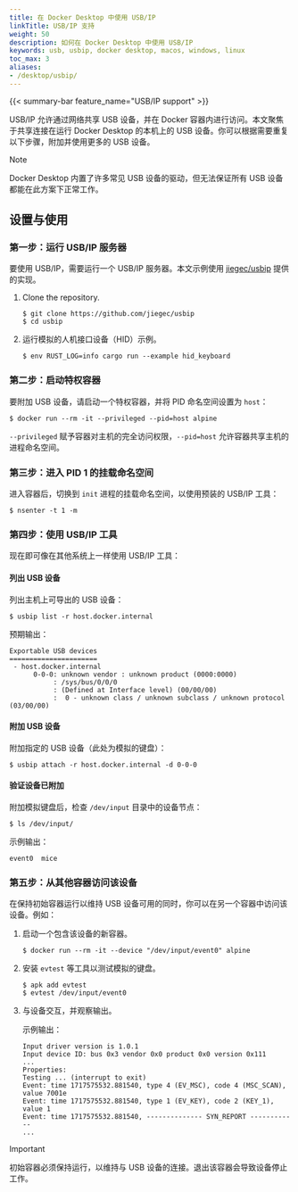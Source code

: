 ```yaml
---
title: 在 Docker Desktop 中使用 USB/IP
linkTitle: USB/IP 支持
weight: 50
description: 如何在 Docker Desktop 中使用 USB/IP
keywords: usb, usbip, docker desktop, macos, windows, linux
toc_max: 3
aliases:
- /desktop/usbip/
---
```


{{< summary-bar feature_name="USB/IP support" >}}

USB/IP 允许通过网络共享 USB 设备，并在 Docker 容器内进行访问。本文聚焦于共享连接在运行 Docker Desktop 的本机上的 USB 设备。你可以根据需要重复以下步骤，附加并使用更多的 USB 设备。

> [!NOTE]
>
> Docker Desktop 内置了许多常见 USB 设备的驱动，但无法保证所有 USB 设备都能在此方案下正常工作。

## 设置与使用

### 第一步：运行 USB/IP 服务器

要使用 USB/IP，需要运行一个 USB/IP 服务器。本文示例使用 [jiegec/usbip](https://github.com/jiegec/usbip) 提供的实现。

1. Clone the repository.

    ```console
    $ git clone https://github.com/jiegec/usbip
    $ cd usbip
    ```

2. 运行模拟的人机接口设备（HID）示例。

    ```console
    $ env RUST_LOG=info cargo run --example hid_keyboard
    ```

### 第二步：启动特权容器

要附加 USB 设备，请启动一个特权容器，并将 PID 命名空间设置为 `host`：

```console
$ docker run --rm -it --privileged --pid=host alpine
```

`--privileged` 赋予容器对主机的完全访问权限，`--pid=host` 允许容器共享主机的进程命名空间。

### 第三步：进入 PID 1 的挂载命名空间

进入容器后，切换到 `init` 进程的挂载命名空间，以使用预装的 USB/IP 工具：

```console
$ nsenter -t 1 -m
```

### 第四步：使用 USB/IP 工具

现在即可像在其他系统上一样使用 USB/IP 工具：

#### 列出 USB 设备

列出主机上可导出的 USB 设备：

```console
$ usbip list -r host.docker.internal
```

预期输出：

```console
Exportable USB devices
======================
 - host.docker.internal
      0-0-0: unknown vendor : unknown product (0000:0000)
           : /sys/bus/0/0/0
           : (Defined at Interface level) (00/00/00)
           :  0 - unknown class / unknown subclass / unknown protocol (03/00/00)
```

#### 附加 USB 设备

附加指定的 USB 设备（此处为模拟的键盘）：

```console
$ usbip attach -r host.docker.internal -d 0-0-0
```

#### 验证设备已附加

附加模拟键盘后，检查 `/dev/input` 目录中的设备节点：

```console
$ ls /dev/input/
```

示例输出：

```console
event0  mice
```

### 第五步：从其他容器访问该设备

在保持初始容器运行以维持 USB 设备可用的同时，你可以在另一个容器中访问该设备。例如：

1. 启动一个包含该设备的新容器。

    ```console
    $ docker run --rm -it --device "/dev/input/event0" alpine
    ```

2. 安装 `evtest` 等工具以测试模拟的键盘。

    ```console
    $ apk add evtest
    $ evtest /dev/input/event0
    ```

3. 与设备交互，并观察输出。

    示例输出：

    ```console
    Input driver version is 1.0.1
    Input device ID: bus 0x3 vendor 0x0 product 0x0 version 0x111
    ...
    Properties:
    Testing ... (interrupt to exit)
    Event: time 1717575532.881540, type 4 (EV_MSC), code 4 (MSC_SCAN), value 7001e
    Event: time 1717575532.881540, type 1 (EV_KEY), code 2 (KEY_1), value 1
    Event: time 1717575532.881540, -------------- SYN_REPORT ------------
    ...
    ```

> [!IMPORTANT]
>
> 初始容器必须保持运行，以维持与 USB 设备的连接。退出该容器会导致设备停止工作。
